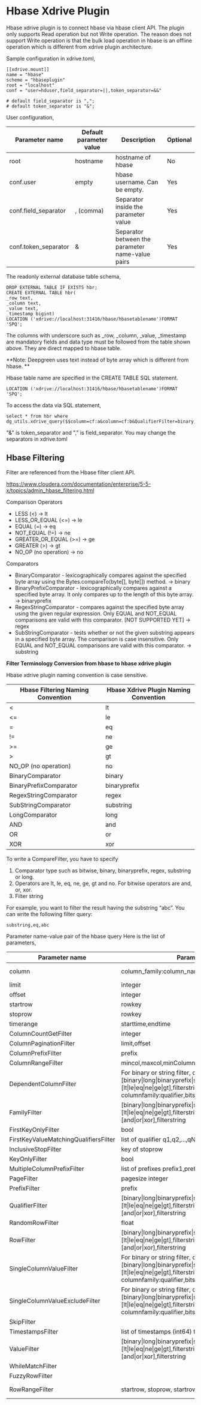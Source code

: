 Hbase Xdrive Plugin
===================

Hbase xdrive plugin is to connect hbase via hbase client API.  The plugin only supports Read operation but not Write operation.  The reason does not support Write operation is that the bulk load operation in hbase is an offline operation which is different from xdrive plugin architecture.

Sample configuration in xdrive.toml,
```
[[xdrive.mount]]
name = "hbase"
scheme = "hbaseplugin"
root = "localhost"
conf = "user=hduser,field_separator=||,token_separator=&&"

# default field_separator is ",";
# default token_separator is "&";
```

User configuration,

| Parameter name | Default parameter value | Description | Optional | 
| -------------- | ----------------------- | ----------- | -------- |
| root | hostname | hostname of hbase | No | 
| conf.user | empty | hbase username.  Can be empty. | Yes |
| conf.field_separator | , (comma) | Separator inside the parameter value | Yes |
| conf.token_separator | & | Separator between the parameter name-value pairs | Yes | 

The readonly external database table schema,
```
DROP EXTERNAL TABLE IF EXISTS hbr;
CREATE EXTERNAL TABLE hbr(        
_row text,        
_column text,        
_value text,        
_timestamp bigint)
LOCATION ('xdrive://localhost:31416/hbase/hbasetablename')FORMAT 'SPQ';
```


The columns with underscore such as _row, _column, _value, _timestamp are mandatory fields and data type must be followed from the table shown above.  They are direct mapped to hbase table. 

**Note:  Deepgreen uses text instead of byte array which is different from hbase.  **

Hbase table name are specified in the CREATE TABLE SQL statement.

```
LOCATION ('xdrive://localhost:31416/hbase/hbasetablename')FORMAT 'SPQ';
```

To access the data via SQL statement,
```
select * from hbr where dg_utils.xdrive_query($$column=cf:a&column=cf:b&QualifierFilter=binary,eq,xyz$$);
```

"&" is token_separator and "," is field_separator.  You may change the separators in xdrive.toml


Hbase Filtering
---------------
Filter are referenced from the Hbase filter client API.  

https://www.cloudera.com/documentation/enterprise/5-5-x/topics/admin_hbase_filtering.html

Comparison Operators
* LESS (<)  -> lt 
* LESS_OR_EQUAL (<=)  -> le
* EQUAL (=)  -> eq
* NOT_EQUAL (!=) -> ne
* GREATER_OR_EQUAL (>=) -> ge
* GREATER (>)  -> gt
* NO_OP (no operation) -> no

Comparators
* BinaryComparator - lexicographically compares against the specified byte array using the Bytes.compareTo(byte[], byte[]) method.  → binary
* BinaryPrefixComparator - lexicographically compares against a specified byte array. It only compares up to the length of this byte array. → binaryprefix
* RegexStringComparator - compares against the specified byte array using the given regular expression. Only EQUAL and NOT_EQUAL comparisons are valid with this comparator. [NOT SUPPORTED YET]  → regex
* SubStringComparator - tests whether or not the given substring appears in a specified byte array. The comparison is case insensitive. Only EQUAL and NOT_EQUAL comparisons are valid with this comparator. → substring

**Filter Terminology Conversion from hbase to hbase xdrive plugin**

Hbase xdrive plugin naming convention is case sensitive.

| Hbase Filtering Naming Convention | Hbase Xdrive Plugin Naming Convention |
|-----------------------------------|---------------------------------------|
| < | lt |
| <= | le |
| = | eq | 
| != | ne | 
| >= | ge |
| > | gt | 
| NO_OP (no operation) | no | 
| BinaryComparator | binary | 
| BinaryPrefixComparator | binaryprefix | 
| RegexStringComparator | regex | 
| SubStringComparator | substring |
| LongComparator | long | 
| AND | and | 
| OR | or |
| XOR | xor |

To write a CompareFilter, you have to specify 
1. Comparator type such as bitwise, binary, binaryprefix, regex, substring or long.
2. Operators are lt, le, eq, ne, ge, gt and no.  For bitwise operators are and, or, xor. 
3. Filter string

For example, you want to filter the result having the substring “abc”.  You can write the following filter query:

```
substring,eq,abc
```


Parameter name-value pair of the hbase query
Here is the list of parameters,

| Parameter name | Parameter value | Note |
| -------------- | --------------- | ---- |
| column | column_family:column_name,  e.g. cf:a | Multiple columns can be specified by having multiple column name-value pairs.  e.g. column=cf:a&column=cf:b |
| limit | integer | limit=10 |
| offset | integer | offset=20 |
| startrow | rowkey | startrow=start |
| stoprow | rowkey | stoprow=stop |
| timerange | starttime,endtime | e.g. 123,456 |
| ColumnCountGetFilter | integer | ColumnCountGetFilter=10 |
| ColumnPaginationFilter | limit,offset | e.g.ColumnPaginationFilter=10,100 |
| ColumnPrefixFilter | prefix | ColumnPrefixFilter=prefix |
| ColumnRangeFilter | mincol,maxcol,minColumnInclusive,maxColumnInclusive | e.g ColumnRangeFilter=c1,c5,true,true |
| DependentColumnFilter | For binary or string filter, columnfamily:qualifier,[binary\|long\|binaryprefix\|substring],[lt\|le\|eq\|ne\|ge\|gt],filterstring or For bitwise, columnfamily:qualifier,bits,[and\|or\|xor],filterstring | e.g.  DependentColumnFilter=cf:a,substring,eq,apple  |
| FamilyFilter | [binary\|long\|binaryprefix\|substring],[lt\|le\|eq\|ne\|ge\|gt],filterstring or for bitwise, bits,[and\|or\|xor],filterstring | FamilyFilter=binary,ne,filter |
| FirstKeyOnlyFilter | bool | FirstKeyOnlyFilter=true | 
| FirstKeyValueMatchingQualifiersFilter | list of qualifier q1,q2,...,qN | FirstKeyValueMatchingQualifiersFilter=q1,q2,q3 |
| InclusiveStopFilter | key of stoprow | InclusiveStopFilter=stoprow | 
| KeyOnlyFilter | bool | KeyOnlyFilter=true |
| MultipleColumnPrefixFilter | list of prefixes prefix1,prefix2,...,prefixN | MultipleColumnPrefixFilter=p1,p2,p3 |
| PageFilter | pagesize integer | PageFilter=20 |
| PrefixFilter | prefix | PrefixFilter=prefix | 
| QualifierFilter | [binary\|long\|binaryprefix\|substring],[lt\|le\|eq\|ne\|ge\|gt],filterstring or for bitwise, bits,[and\|or\|xor],filterstring | QualifierFilter=binary,eq,qualifier  |
| RandomRowFilter | float | RandomRowFilter=0.9 |
| RowFilter | [binary\|long\|binaryprefix\|substring],[lt\|le\|eq\|ne\|ge\|gt],filterstring or for bitwise, bits,[and\|or\|xor],filterstring | RowFilter=bitwise,and,abc |
| SingleColumnValueFilter | For binary or string filter, columnfamily:qualifier,[binary\|long\|binaryprefix\|substring],[lt\|le\|eq\|ne\|ge\|gt],filterstring or For bitwise, columnfamily:qualifier,bits,[and\|or\|xor],filterstring | e.g.  SingleColumnValueFilter=cf:a,substring,eq,apple |
| SingleColumnValueExcludeFilter | For binary or string filter, columnfamily:qualifier,[binary\|long\|binaryprefix\|substring],[lt\|le\|eq\|ne\|ge\|gt],filterstring or For bitwise, columnfamily:qualifier,bits,[and\|or\|xor],filterstring | e.g.  SingleColumnValueExcludeFilter=cf:a,substring,eq,apple |
| SkipFilter | | Not supported yet |
| TimestampsFilter | list of timestamps (int64) ts1,ts2,...,tsN | TimestampsFilter=123,456,789 |
| ValueFilter | [binary\|long\|binaryprefix\|substring],[lt\|le\|eq\|ne\|ge\|gt],filterstring or for bitwise, bits,[and\|or\|xor],filterstring | ValueFilter=bitwise,and,abc |
| WhileMatchFilter | | Not supported yet |
| FuzzyRowFilter | | Not supported yet |
| RowRangeFilter | startrow, stoprow, startrowinclusive, stoprowinclusive | Mulitple row ranges can be specified by multiple name-value pairs.  e.g RowRangeFilter=start1,stop1,false,false&RowRangeFilter=start2,stop2,false,true |



